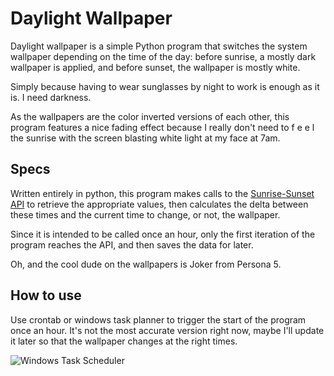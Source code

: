 # Daylight Wallpaper

Daylight wallpaper is a simple Python program that switches the system wallpaper depending on the time of the day: before sunrise, a mostly dark wallpaper is applied, and before sunset, the wallpaper is mostly white.

Simply because having to wear sunglasses by night to work is enough as it is. I need darkness.

As the wallpapers are the color inverted versions of each other, this program features a nice fading effect because I really don't need to f e e l the sunrise with the screen blasting white light at my face at 7am.

## Specs

Written entirely in python, this program makes calls to the [Sunrise-Sunset API](https://sunrise-sunset.org/) to retrieve the appropriate values, then calculates the delta between these times and the current time to change, or not, the wallpaper.

Since it is intended to be called once an hour, only the first iteration of the program reaches the API, and then saves the data for later.

Oh, and the cool dude on the wallpapers is Joker from Persona 5.

## How to use

Use crontab or windows task planner to trigger the start of the program once an hour. It's not the most accurate version right now, maybe I'll update it later so that the wallpaper changes at the right times.

![Windows Task Scheduler](https://i.ibb.co/hVZqb1m/Capture-d-cran-2023-09-10-131436.png)